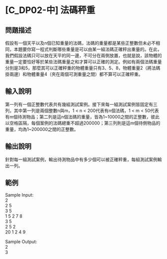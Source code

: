 # [C_DP02-中] 法碼秤重

##  問題描述
假設有一個天平以及n個已知重量的法碼，法碼的重量都是某些正整數但未必不相同，本題要你寫一程式判斷哪些重量是可以由某一組法碼正確秤出重量的。在此，我們假設法碼只可以放在天平的同一邊，不可分在兩側放置，也就是說，該物體的重量一定要恰好等於某些法碼重量之和才算可以正確的測定。例如有兩個法碼重量分別是3和5，那麼其可以正確秤重的物體重量只有3、5、8，物體重量2（將法碼掛兩邊）和物體重量4（夾在兩個可測重量之間）都不算可以正確秤重。

##  輸入說明
第一列有一個正整數代表共有幾組測試案例。接下來每一組測試案例皆固定有三列，其中第一列是兩個整數n與m，1 < n < 200代表有n個法碼，1 < m < 50代表有m個待測物品；第二列是這n個法碼的重量，皆為1\~10000之間的正整數，彼此以空格區隔，每個案例的法碼總重不超過200000；第三列則是這m個待側物品的重量，均為1\~200000之間的正整數。

##  輸出說明

針對每一組測試案例，輸出待測物品中有多少個可以被正確秤重，每組測試案例輸出一列。

##  範例
Sample Input:  
2  
2 5  
3 5  
1 5 2 7 8  
3 5  
2 5 2  
20 1 2 4 9  

Sample Output:  
2  
3  
